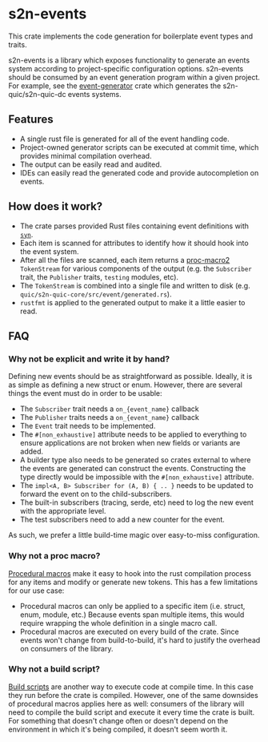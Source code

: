 # s2n-events

This crate implements the code generation for boilerplate event types and traits.

s2n-events is a library which exposes functionality to generate an events system according to project-specific configuration options. s2n-events should be consumed by an event generation program within a given project. For example, see the [event-generator](../event-generator) crate which generates the s2n-quic/s2n-quic-dc events systems.

## Features

* A single rust file is generated for all of the event handling code.
* Project-owned generator scripts can be executed at commit time, which provides minimal compilation overhead.
* The output can be easily read and audited.
* IDEs can easily read the generated code and provide autocompletion on events.

## How does it work?

* The crate parses provided Rust files containing event definitions with [`syn`](https://crates.io/crates/syn).
* Each item is scanned for attributes to identify how it should hook into the event system.
* After all the files are scanned, each item returns a [proc-macro2](https://crates.io/crates/proc-macro2) `TokenStream` for various components of the output (e.g. the `Subscriber` trait, the `Publisher` traits, `testing` modules, etc).
* The `TokenStream` is combined into a single file and written to disk (e.g. `quic/s2n-quic-core/src/event/generated.rs`).
* `rustfmt` is applied to the generated output to make it a little easier to read.

## FAQ

### Why not be explicit and write it by hand?

Defining new events should be as straightforward as possible. Ideally, it is as simple as defining a new struct or enum. However, there are several things the event must do in order to be usable:

* The `Subscriber` trait needs a `on_{event_name}` callback
* The `Publisher` traits needs a `on_{event_name}` callback
* The `Event` trait needs to be implemented.
* The `#[non_exhaustive]` attribute needs to be applied to everything to ensure applications are not broken
when new fields or variants are added.
* A builder type also needs to be generated so crates external to where the events are generated can construct the events. Constructing the type directly would be impossible with the `#[non_exhaustive]` attribute.
* The `impl<A, B> Subscriber for (A, B) { .. }` needs to be updated to forward the event on to the child-subscribers.
* The built-in subscribers (tracing, serde, etc) need to log the new event with the appropriate level.
* The test subscribers need to add a new counter for the event.

As such, we prefer a little build-time magic over easy-to-miss configuration.

### Why not a proc macro?

[Procedural macros](https://doc.rust-lang.org/reference/procedural-macros.html) make it easy to hook into the rust compilation process for any items and modify or generate new tokens. This has a few limitations for our use case:

* Procedural macros can only be applied to a specific item (i.e. struct, enum, module, etc.) Because events span multiple items, this would require wrapping the whole definition in a single macro call.
* Procedural macros are executed on every build of the crate. Since events won't change from build-to-build, it's hard to justify the overhead on consumers of the library.

### Why not a build script?

[Build scripts](https://doc.rust-lang.org/cargo/reference/build-scripts.html) are another way to execute code at compile time. In this case they run before the crate is compiled. However, one of the same downsides of procedural macros applies here as well: consumers of the library will need to compile the build script and execute it every time the crate is built. For something that doesn't change often or doesn't depend on the environment in which it's being compiled, it doesn't seem worth it.

